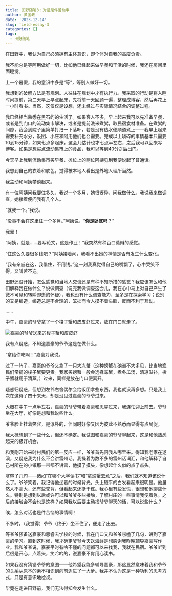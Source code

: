 ```yaml
---
title: 田野随笔3：对话是件苦恼事
author: 黄国政
date: '2023-12-14'
slug: field-essay-3
categories: []
tags:
  - 田野随笔
---
```


<!--more-->

在田野中，我认为自己必须拥有主体意识，即个体对自我的高度负责。

我不能总是等阿用做好一切，比如他已经起来做早餐和干活的时候，我还在房间里面睡觉。

上一个暑假，我的意识中多是“等”，等别人做好一切。

我想到的破解方法是有规划。人往往在规划中才有执行力。我采取的行动是将入睡时间提前，第二天早上早点起床，先将前一天回顾一遍，整理成博客，然后再花上一小时看书。当然，这仅仅是设想，还未经过与实际情况结合的调整过程。

我已经相当熟悉在黑石屿的生活了。如果客人不多，早上起来我可以先准备早餐，或者是到门口的流动集市解决，或者是提前洗米煮粥，取民宿食材准备。在煮粥的间隙，我会到院子里简单打扫一下落叶，若是没有热水便顺道煮上——我早上起来需要补充水分，饭团、小庄和阿用他们也会需要。完成以上琐碎的事情基本只需要10到15分钟，如果七点多起床，这会儿估计也才七点半左右，之后我可以回来写博客。如果是想买点流动集市上的食品，我可以等到40分之后出门。

今天早上我到流动集市买早餐，摊位上的两位阿姨见到我便说起了普通话。

我想到自己的衣着和肤色，觉得被本地人看出是外地人理所当然。

我主动和阿姨攀谈起来。

有一位阿姨问我要住多久，我说一个多月，她很讶异，问我做什么。我说我来做调查，她接着便问我有几个人。

“就我一个。”我说。

“没事不会在这里住一个多月。”阿姨说，“**你是卧底吗**？”

我晕！

“阿姨，就是……要写论文，这是作业！”我突然有种百口莫辩的感觉。

“住这么久要很多钱吧？”阿姨接着问，我看不出她的神情是否有发生什么变化。

“我有亲戚在这，我借住，不用钱。”这一刻我真觉得自己的嘴瓢了，心中哭笑不得，又叫苦不迭。

田野还没开始，怎么感觉和当地人交谈还是有种不知所措的感觉？我应该怎么和他们解释我在做什么？说做调查（说完我做调查这会儿，我在心中马上对自己产生了微不可见和转瞬即逝的怀疑），我也没有什么调查能力，至多是在探索学习；说别的又是编造，编造总是不合理的，笨拙而令人摸不着头脑，反而不利于互动。

……

中午，嘉豪的爷爷拿了一个梭子蟹和皮皮虾过来，放在门口就走了。

![嘉豪的爷爷送来的梭子蟹和皮皮虾](/images/posts/2023/12/12-14-gift.jpg)

我有点疑惑，不知道嘉豪的爷爷这是在做什么。

“拿给你吃啊！”嘉豪对我说。

过了一阵子，嘉豪的爷爷又拿了一只大冻蟹（这种螃蟹在硇洲不大多见，比当地渔民们常捕的梭子蟹要更贵。我家买螃蟹一般会选择冻蟹，煮冬瓜汤，清凉滋补，梭子蟹就用于清蒸。）过来，同样是放在门口便离开。

疑惑归疑惑，但想到左邻右舍偶尔会给饭团拿些东西，我也就没再多想。只是我上次在这待了四十来天，却是没见过嘉豪的爷爷过来。

大概在中午一点半左右，嘉豪的爷爷带着嘉豪和思睿过来，我连忙迎上前去。爷爷坐在大厅，好像是想和我说些什么。

爷爷脸上挂着笑容，是淳朴的，但同时好像又因为彼此不熟悉而显得有点局促。

我大概想到了一些什么，但还不确定。我试图和嘉豪的爷爷聊起来，这是和他熟悉起来的极好机会。

和我刚开始来时村民们的第一反应一样，爷爷首先问我从哪里来。得知我老家在遂溪，又疑惑我为什么不会讲雷州话。我操着为数不多的雷州话词汇，和他解释了自己村所在的小镇那一带都不讲雷，他摸了摸头，像想起什么似的点了点头。

寒暄了几句——诸如“在哪个大学读书”和“拿螃蟹去煮”之后，我们就不知道该说什么了。爷爷笑着，我记得他坐着的时候背光，头上短平的白发看起来很明显。他虽然人不高大，还有些驼背，但看起来还挺干练。我心里有些发慌，很想和他聊些什么。特别是想到以后或许可以和爷爷多些接触，了解村庄的一些事情我便着急。之后的接触会不会也是这样？如果我以后要主动找爷爷聊天的话，可以说些什么？

唉，怎么对话也是件苦恼的事情啊！

不多时，（我觉得）爷爷（终于）坐不住了，便走了出去。

等爷爷预备送嘉豪和思睿去学校的时候，我在门口又和爷爷唠嗑了几句，讲到了嘉豪的学习。直到这时候，我才确定爷爷今天送海鲜是想感谢我昨晚辅导嘉豪写作业。我和爷爷说，嘉豪平时有啥不懂的问题都可以来找我，我就在民宿。爷爷听到后很是开心，点着头，笑吟吟的，说嘉豪不肯用心读书。

如果我没有猜错爷爷的意图——他希望我能多辅导嘉豪，那这显然意味着我和爷爷的关系从原本的素不相识到向前迈进了一大步。我并不认为这是一种功利的思考方式，只是有意识地检视。

毕竟在走进田野前，我们无法得知会发生什么。